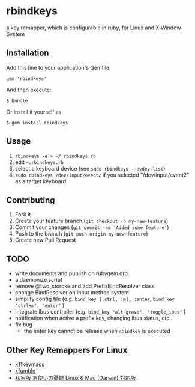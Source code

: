 # rbindkeys

a key remapper, which is configurable in ruby, for Linux and X Window System

## Installation

Add this line to your application's Gemfile:

	gem 'rbindkeys'

And then execute:

	$ bundle

Or install it yourself as:

	$ gem install rbindkeys

## Usage

1. `rbindkeys -e > ~/.rbindkeys.rb`
2. edit `~.rbindkeys.rb`
3. select a keyboard device (see `sudo rbindkeys --evdev-list`)
4. `sudo rbindkeys /dev/input/event2` if you selected "/dev/input/event2"
   as a target keyboard

## Contributing

1. Fork it
2. Create your feature branch (`git checkout -b my-new-feature`)
3. Commit your changes (`git commit -am 'Added some feature'`)
4. Push to the branch (`git push origin my-new-feature`)
5. Create new Pull Request

## TODO

* write documents and publish on rubygem.org
* a daemonize script
* remove @two_storoke and add PrefixBindResolver class
* change BindResolver on input method system
* simplify config file (e.g. `bind_key [:ctrl, :m], :enter`, `bind_key "ctrl+m", "enter"` )
* integrate ibus controller (e.g. `bind_key "alt-grave", "toggle_ibus"` )
* notification when active a prefix key, changing ibus status, etc..
* fix bug
	* the enter key cannot be release when `rbindkey` is executed

## Other Key Remappers For Linux

* [x11keymacs](http://yashiromann.sakura.ne.jp/x11keymacs/index-en.html)
* [xfumble](http://endoh-namazu.tierra.ne.jp/xfumble/)
* [私家版 窓使いの憂鬱 Linux & Mac (Darwin) 対応版](http://www42.tok2.com/home/negidakude/)
